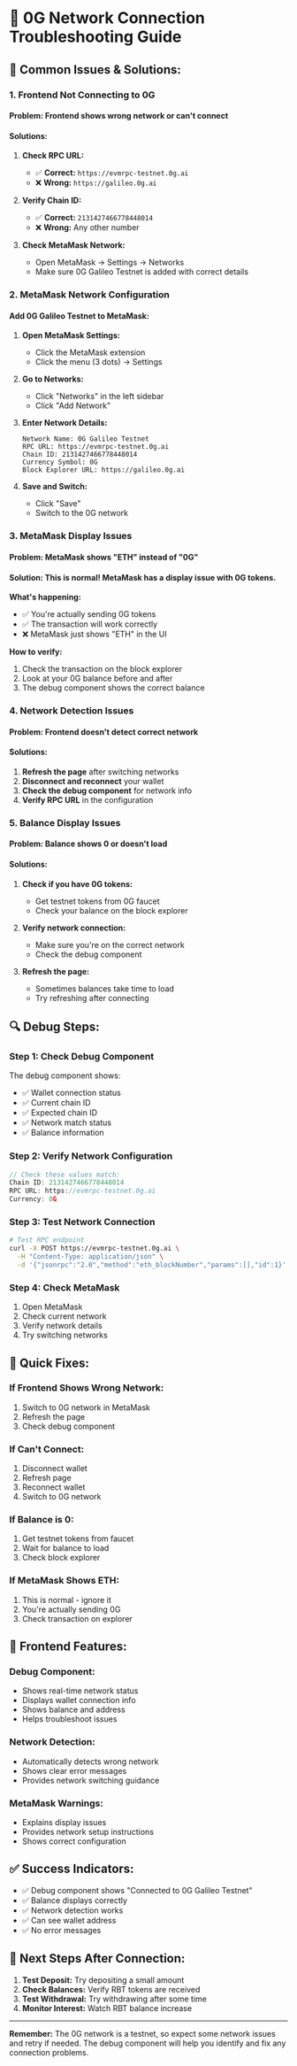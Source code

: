 # 🔧 **0G Network Connection Troubleshooting Guide**

## 🚨 **Common Issues & Solutions:**

### **1. Frontend Not Connecting to 0G**

#### **Problem:** Frontend shows wrong network or can't connect
#### **Solutions:**

1. **Check RPC URL:**
   - ✅ **Correct:** `https://evmrpc-testnet.0g.ai`
   - ❌ **Wrong:** `https://galileo.0g.ai`

2. **Verify Chain ID:**
   - ✅ **Correct:** `2131427466778448014`
   - ❌ **Wrong:** Any other number

3. **Check MetaMask Network:**
   - Open MetaMask → Settings → Networks
   - Make sure 0G Galileo Testnet is added with correct details

### **2. MetaMask Network Configuration**

#### **Add 0G Galileo Testnet to MetaMask:**

1. **Open MetaMask Settings:**
   - Click the MetaMask extension
   - Click the menu (3 dots) → Settings

2. **Go to Networks:**
   - Click "Networks" in the left sidebar
   - Click "Add Network"

3. **Enter Network Details:**
   ```
   Network Name: 0G Galileo Testnet
   RPC URL: https://evmrpc-testnet.0g.ai
   Chain ID: 2131427466778448014
   Currency Symbol: 0G
   Block Explorer URL: https://galileo.0g.ai
   ```

4. **Save and Switch:**
   - Click "Save"
   - Switch to the 0G network

### **3. MetaMask Display Issues**

#### **Problem:** MetaMask shows "ETH" instead of "0G"
#### **Solution:** This is normal! MetaMask has a display issue with 0G tokens.

**What's happening:**
- ✅ You're actually sending 0G tokens
- ✅ The transaction will work correctly
- ❌ MetaMask just shows "ETH" in the UI

**How to verify:**
1. Check the transaction on the block explorer
2. Look at your 0G balance before and after
3. The debug component shows the correct balance

### **4. Network Detection Issues**

#### **Problem:** Frontend doesn't detect correct network
#### **Solutions:**

1. **Refresh the page** after switching networks
2. **Disconnect and reconnect** your wallet
3. **Check the debug component** for network info
4. **Verify RPC URL** in the configuration

### **5. Balance Display Issues**

#### **Problem:** Balance shows 0 or doesn't load
#### **Solutions:**

1. **Check if you have 0G tokens:**
   - Get testnet tokens from 0G faucet
   - Check your balance on the block explorer

2. **Verify network connection:**
   - Make sure you're on the correct network
   - Check the debug component

3. **Refresh the page:**
   - Sometimes balances take time to load
   - Try refreshing after connecting

## 🔍 **Debug Steps:**

### **Step 1: Check Debug Component**
The debug component shows:
- ✅ Wallet connection status
- ✅ Current chain ID
- ✅ Expected chain ID
- ✅ Network match status
- ✅ Balance information

### **Step 2: Verify Network Configuration**
```javascript
// Check these values match:
Chain ID: 2131427466778448014
RPC URL: https://evmrpc-testnet.0g.ai
Currency: 0G
```

### **Step 3: Test Network Connection**
```bash
# Test RPC endpoint
curl -X POST https://evmrpc-testnet.0g.ai \
  -H "Content-Type: application/json" \
  -d '{"jsonrpc":"2.0","method":"eth_blockNumber","params":[],"id":1}'
```

### **Step 4: Check MetaMask**
1. Open MetaMask
2. Check current network
3. Verify network details
4. Try switching networks

## 🎯 **Quick Fixes:**

### **If Frontend Shows Wrong Network:**
1. Switch to 0G network in MetaMask
2. Refresh the page
3. Check debug component

### **If Can't Connect:**
1. Disconnect wallet
2. Refresh page
3. Reconnect wallet
4. Switch to 0G network

### **If Balance is 0:**
1. Get testnet tokens from faucet
2. Wait for balance to load
3. Check block explorer

### **If MetaMask Shows ETH:**
1. This is normal - ignore it
2. You're actually sending 0G
3. Check transaction on explorer

## 📱 **Frontend Features:**

### **Debug Component:**
- Shows real-time network status
- Displays wallet connection info
- Shows balance and address
- Helps troubleshoot issues

### **Network Detection:**
- Automatically detects wrong network
- Shows clear error messages
- Provides network switching guidance

### **MetaMask Warnings:**
- Explains display issues
- Provides network setup instructions
- Shows correct configuration

## ✅ **Success Indicators:**

- ✅ Debug component shows "Connected to 0G Galileo Testnet"
- ✅ Balance displays correctly
- ✅ Network detection works
- ✅ Can see wallet address
- ✅ No error messages

## 🚀 **Next Steps After Connection:**

1. **Test Deposit:** Try depositing a small amount
2. **Check Balances:** Verify RBT tokens are received
3. **Test Withdrawal:** Try withdrawing after some time
4. **Monitor Interest:** Watch RBT balance increase

---

**Remember:** The 0G network is a testnet, so expect some network issues and retry if needed. The debug component will help you identify and fix any connection problems. 